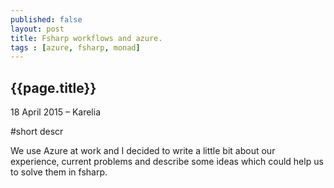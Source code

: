 ```yaml
---
published: false
layout: post
title: Fsharp workflows and azure.
tags : [azure, fsharp, monad]
---
```


## {{page.title}}

<p class="meta">18 April 2015 &#8211; Karelia</p>

#short descr

We use Azure at work  and I decided to write a little bit about our experience, current problems and describe some ideas which could help us to solve them in fsharp.
 
